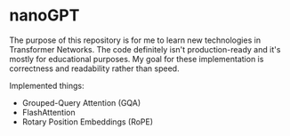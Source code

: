 
# nanoGPT

The purpose of this repository is for me to learn new technologies in Transformer Networks. The code definitely isn't production-ready and it's mostly for educational purposes. My goal for these implementation is correctness and readability rather than speed. 

Implemented things:

- Grouped-Query Attention (GQA)
- FlashAttention
- Rotary Position Embeddings (RoPE)

